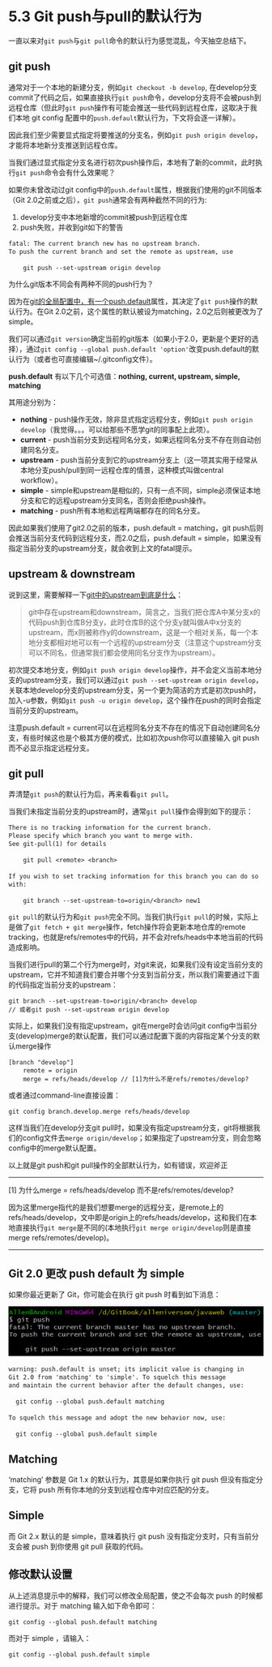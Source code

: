 # 5.3 Git push与pull的默认行为

一直以来对`git push`与`git pull`命令的默认行为感觉混乱，今天抽空总结下。

## git push

通常对于一个本地的新建分支，例如`git checkout -b develop`, 在develop分支commit了代码之后，如果直接执行`git push`命令，develop分支将不会被push到远程仓库（但此时`git push`操作有可能会推送一些代码到远程仓库，这取决于我们本地 git config 配置中的`push.default`默认行为，下文将会逐一详解）。

因此我们至少需要显式指定将要推送的分支名，例如`git push origin develop`，才能将本地新分支推送到远程仓库。

当我们通过显式指定分支名进行初次push操作后，本地有了新的commit，此时执行`git push`命令会有什么效果呢？

如果你未曾改动过git config中的`push.default`属性，根据我们使用的git不同版本（Git 2.0之前或之后），`git push`通常会有两种截然不同的行为:

1. develop分支中本地新增的commit被push到远程仓库
2. push失败，并收到git如下的警告

```
fatal: The current branch new has no upstream branch.
To push the current branch and set the remote as upstream, use

    git push --set-upstream origin develop
```

为什么git版本不同会有两种不同的push行为？

因为在[git的全局配置中，有一个push.default](http://git-scm.com/docs/git-config)属性，其决定了`git push`操作的默认行为。在Git 2.0之前，这个属性的默认被设为matching，2.0之后则被更改为了simple。

我们可以通过`git version`确定当前的git版本（如果小于2.0，更新是个更好的选择），通过`git config --global push.default 'option'`改变push.default的默认行为（或者也可直接编辑~/.gitconfig文件）。

**push.default** 有以下几个可选值：**nothing, current, upstream, simple, matching**

其用途分别为：

- **nothing** - push操作无效，除非显式指定远程分支，例如`git push origin develop`（我觉得。。。可以给那些不愿学git的同事配上此项）。
- **current** - push当前分支到远程同名分支，如果远程同名分支不存在则自动创建同名分支。
- **upstream** - push当前分支到它的upstream分支上（这一项其实用于经常从本地分支push/pull到同一远程仓库的情景，这种模式叫做central workflow）。
- **simple** - simple和upstream是相似的，只有一点不同，simple必须保证本地分支和它的远程upstream分支同名，否则会拒绝push操作。
- **matching** - push所有本地和远程两端都存在的同名分支。

因此如果我们使用了git2.0之前的版本，push.default = matching，git push后则会推送当前分支代码到远程分支，而2.0之后，push.default = simple，如果没有指定当前分支的upstream分支，就会收到上文的fatal提示。

## upstream & downstream

说到这里，需要解释一下[git中的upstream到底是什么](http://stackoverflow.com/questions/2739376/definition-of-downstream-and-upstream)：

> git中存在upstream和downstream，简言之，当我们把仓库A中某分支x的代码push到仓库B分支y，此时仓库B的这个分支y就叫做A中x分支的upstream，而x则被称作y的downstream，这是一个相对关系，每一个本地分支都相对地可以有一个远程的upstream分支（注意这个upstream分支可以不同名，但通常我们都会使用同名分支作为upstream）。

初次提交本地分支，例如`git push origin develop`操作，并不会定义当前本地分支的upstream分支，我们可以通过`git push --set-upstream origin develop`，关联本地develop分支的upstream分支，另一个更为简洁的方式是初次push时，加入-u参数，例如`git push -u origin develop`，这个操作在push的同时会指定当前分支的upstream。

注意push.default = current可以在远程同名分支不存在的情况下自动创建同名分支，有些时候这也是个极其方便的模式，比如初次push你可以直接输入 git push 而不必显示指定远程分支。

## git pull

弄清楚`git push`的默认行为后，再来看看`git pull`。

当我们未指定当前分支的upstream时，通常`git pull`操作会得到如下的提示：

```
There is no tracking information for the current branch.
Please specify which branch you want to merge with.
See git-pull(1) for details

    git pull <remote> <branch>

If you wish to set tracking information for this branch you can do so with:

    git branch --set-upstream-to=origin/<branch> new1

```

`git pull`的默认行为和`git push`完全不同。当我们执行`git pull`的时候，实际上是做了`git fetch + git merge`操作，fetch操作将会更新本地仓库的remote tracking，也就是refs/remotes中的代码，并不会对refs/heads中本地当前的代码造成影响。

当我们进行pull的第二个行为merge时，对git来说，如果我们没有设定当前分支的upstream，它并不知道我们要合并哪个分支到当前分支，所以我们需要通过下面的代码指定当前分支的upstream：

```
git branch --set-upstream-to=origin/<branch> develop
// 或者git push --set-upstream origin develop
```

实际上，如果我们没有指定upstream，git在merge时会访问git config中当前分支(develop)merge的默认配置，我们可以通过配置下面的内容指定某个分支的默认merge操作

```
[branch "develop"]
    remote = origin
    merge = refs/heads/develop // [1]为什么不是refs/remotes/develop?

```

或者通过command-line直接设置：

```
git config branch.develop.merge refs/heads/develop

```

这样当我们在develop分支git pull时，如果没有指定upstream分支，git将根据我们的config文件去`merge origin/develop`；如果指定了upstream分支，则会忽略config中的merge默认配置。

以上就是git push和git pull操作的全部默认行为，如有错误，欢迎斧正

------

[1] 为什么merge = refs/heads/develop 而不是refs/remotes/develop?

因为这里merge指代的是我们想要merge的远程分支，是remote上的refs/heads/develop，文中即是origin上的refs/heads/develop，这和我们在本地直接执行`git merge`是不同的(本地执行`git merge origin/develop`则是直接merge refs/remotes/develop)。

----

## Git 2.0 更改 push default 为 simple

如果你最近更新了 Git，你可能会在执行 git push 时看到如下消息：

![](images/push.png)

```
warning: push.default is unset; its implicit value is changing in
Git 2.0 from 'matching' to 'simple'. To squelch this message
and maintain the current behavior after the default changes, use:

  git config --global push.default matching

To squelch this message and adopt the new behavior now, use:

  git config --global push.default simple

```

## Matching

‘matching’ 参数是 Git 1.x 的默认行为，其意是如果你执行 git push 但没有指定分支，它将 push 所有你本地的分支到远程仓库中对应匹配的分支。

## Simple

而 Git 2.x 默认的是 simple，意味着执行 git push 没有指定分支时，只有当前分支会被 push 到你使用 git pull 获取的代码。

## 修改默认设置

从上述消息提示中的解释，我们可以修改全局配置，使之不会每次 push 的时候都进行提示。对于 matching 输入如下命令即可：

```
git config --global push.default matching

```

而对于 simple ，请输入：

```
git config --global push.default simple
```